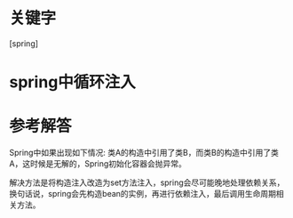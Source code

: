 # 关键字

 \[spring\]

# spring中循环注入


# 参考解答

Spring中如果出现如下情况:
类A的构造中引用了类B，而类B的构造中引用了类A，这时候是无解的，Spring初始化容器会抛异常。

解决方法是将构造注入改造为set方法注入，spring会尽可能晚地处理依赖关系，换句话说，spring会先构造bean的实例，再进行依赖注入，最后调用生命周期相关方法。